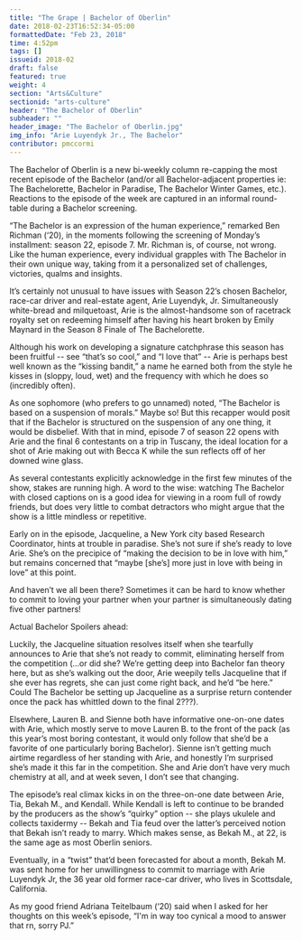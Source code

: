 ```yaml
---
title: "The Grape | Bachelor of Oberlin"
date: 2018-02-23T16:52:34-05:00
formattedDate: "Feb 23, 2018"
time: 4:52pm
tags: []
issueid: 2018-02
draft: false
featured: true
weight: 4 
section: "Arts&Culture"
sectionid: "arts-culture"
header: "The Bachelor of Oberlin"
subheader: ""
header_image: "The Bachelor of Oberlin.jpg"
img_info: "Arie Luyendyk Jr., The Bachelor"
contributor: pmccormi
---
```

The Bachelor of Oberlin is a new bi-weekly column re-capping the most recent episode of the Bachelor (and/or all Bachelor-adjacent properties ie: The Bachelorette, Bachelor in Paradise, The Bachelor Winter Games, etc.). Reactions to the episode of the week are captured in an informal round-table during a Bachelor screening.   

“The Bachelor is an expression of the human experience,” remarked Ben Richman (‘20), in the moments following the screening of Monday’s installment: season 22, episode 7. Mr. Richman is, of course, not wrong. Like the human experience, every individual grapples with The Bachelor in their own unique way, taking from it a personalized set of challenges, victories, qualms and insights. 

It’s certainly not unusual to have issues with Season 22’s chosen Bachelor, race-car driver and real-estate agent, Arie Luyendyk, Jr. Simultaneously white-bread and milquetoast, Arie is the almost-handsome son of racetrack royalty set on redeeming himself after having his heart broken by Emily Maynard in the Season 8 Finale of The Bachelorette. 

Although his work on developing a signature catchphrase this season has been fruitful -- see “that’s so cool,” and “I love that” -- Arie is perhaps best well known as the “kissing bandit,” a name he earned both from the style he kisses in (sloppy, loud, wet) and the frequency with which he does so (incredibly often). 

As one sophomore (who prefers to go unnamed) noted, “The Bachelor is based on a suspension of morals.” Maybe so! But this recapper would posit that if the Bachelor is structured on the suspension of any one thing, it would be disbelief. With that in mind, episode 7 of season 22 opens with Arie and the final 6 contestants on a trip in Tuscany, the ideal location for a shot of Arie making out with Becca K while the sun reflects off of her downed wine glass. 

As several contestants explicitly acknowledge in the first few minutes of the show, stakes are running high. A word to the wise: watching The Bachelor with closed captions on is a good idea for viewing in a room full of rowdy friends, but does very little to combat detractors who might argue that the show is a little mindless or repetitive. 

Early on in the episode, Jacqueline, a New York city based Research Coordinator, hints at trouble in paradise. She’s not sure if she’s ready to love Arie. She’s on the precipice of “making the decision to be in love with him,” but remains concerned that “maybe [she’s] more just in love with being in love” at this point. 

And haven’t we all been there? Sometimes it can be hard to know whether to commit to loving your partner when your partner is simultaneously dating five other partners! 

Actual Bachelor Spoilers ahead: 

Luckily, the Jacqueline situation resolves itself when she tearfully announces to Arie that she’s not ready to commit, eliminating herself from the competition (...or did she? We’re getting deep into Bachelor fan theory here, but as she’s walking out the door, Arie weepily tells Jacqueline that if she ever has regrets, she can just come right back, and he’d “be here.” Could The Bachelor be setting up Jacqueline as a surprise return contender once the pack has whittled down to the final 2???). 

Elsewhere, Lauren B. and Sienne both have informative one-on-one dates with Arie, which mostly serve to move Lauren B. to the front of the pack (as this year’s most boring contestant, it would only follow that she’d be a favorite of one particularly boring Bachelor). Sienne isn’t getting much airtime regardless of her standing with Arie, and honestly I’m surprised she’s made it this far in the competition. She and Arie don’t have very much chemistry at all, and at week seven, I don’t see that changing. 

The episode’s real climax kicks in on the three-on-one date between Arie, Tia, Bekah M., and Kendall. While Kendall is left to continue to be branded by the producers as the show’s “quirky” option -- she plays ukulele and collects taxidermy -- Bekah and Tia feud over the latter’s perceived notion that Bekah isn’t ready to marry. Which makes sense, as Bekah M., at 22,  is the same age as most Oberlin seniors. 

Eventually, in a “twist” that’d been forecasted for about a month, Bekah M. was sent home for her unwillingness to commit to marriage with Arie Luyendyk Jr, the 36 year old former race-car driver, who lives in Scottsdale, California. 

As my good friend Adriana Teitelbaum (‘20) said when I asked for her thoughts on this week’s episode, “I'm in way too cynical a mood to answer that rn, sorry PJ.” 

